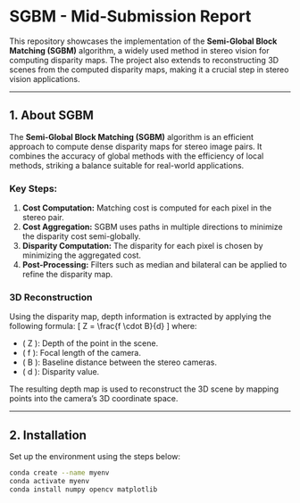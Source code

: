 # SGBM - Mid-Submission Report

This repository showcases the implementation of the **Semi-Global Block Matching (SGBM)** algorithm, a widely used method in stereo vision for computing disparity maps. The project also extends to reconstructing 3D scenes from the computed disparity maps, making it a crucial step in stereo vision applications.

---

## 1. About SGBM

The **Semi-Global Block Matching (SGBM)** algorithm is an efficient approach to compute dense disparity maps for stereo image pairs. It combines the accuracy of global methods with the efficiency of local methods, striking a balance suitable for real-world applications. 

### Key Steps:
1. **Cost Computation:** Matching cost is computed for each pixel in the stereo pair.
2. **Cost Aggregation:** SGBM uses paths in multiple directions to minimize the disparity cost semi-globally.
3. **Disparity Computation:** The disparity for each pixel is chosen by minimizing the aggregated cost.
4. **Post-Processing:** Filters such as median and bilateral can be applied to refine the disparity map.

### 3D Reconstruction
Using the disparity map, depth information is extracted by applying the following formula:
\[
Z = \frac{f \cdot B}{d}
\]
where:
- \( Z \): Depth of the point in the scene.
- \( f \): Focal length of the camera.
- \( B \): Baseline distance between the stereo cameras.
- \( d \): Disparity value.

The resulting depth map is used to reconstruct the 3D scene by mapping points into the camera’s 3D coordinate space.

---

## 2. Installation

Set up the environment using the steps below:

```bash
conda create --name myenv
conda activate myenv
conda install numpy opencv matplotlib
```

